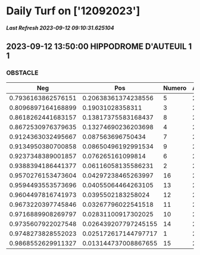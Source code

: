# Daily Turf on ['12092023']
##### Last Refresh 2023-09-12 09:10:31.625104

## 2023-09-12 13:50:00 HIPPODROME D'AUTEUIL 1 1
### OBSTACLE

| Neg  | Pos  | Numero  | Arrived |
|------|------|---------|---------|
| 0.7936163862576151 | 0.20638361374238556 | 5 | 20.0 |
| 0.8096897164168899 | 0.19031028358311 | 3 | 20.0 |
| 0.8618262441683157 | 0.13817375583168437 | 8 | 20.0 |
| 0.8672530976379635 | 0.13274690236203698 | 4 | 20.0 |
| 0.9124363032495667 | 0.087563696750434 | 7 | 20.0 |
| 0.9134950380700858 | 0.08650496192991534 | 9 | 20.0 |
| 0.9237348389001857 | 0.076265161099814 | 6 | 20.0 |
| 0.9388394186441377 | 0.06116058135586231 | 2 | 20.0 |
| 0.9570276153473604 | 0.04297238465263997 | 16 | 20.0 |
| 0.9594493553573696 | 0.04055064464263105 | 13 | 20.0 |
| 0.9604497816741973 | 0.0395502183258024 | 12 | 20.0 |
| 0.9673220397745846 | 0.03267796022541518 | 11 | 20.0 |
| 0.9716889908269797 | 0.02831100917302025 | 10 | 20.0 |
| 0.9735607922027548 | 0.026439207797245155 | 14 | 20.0 |
| 0.9748273828552023 | 0.025172617144797717 | 1 | 20.0 |
| 0.9868552629911327 | 0.013144737008867655 | 15 | 20.0 |
